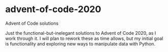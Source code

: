 # advent-of-code-2020
Advent of Code solutions

Just the functional-but-inelegant solutions to Advent of Code 2020, as I work through it. I will plan to rework these as time allows, but my initial goal is functionality and exploring new ways to manipulate data with Python. 
